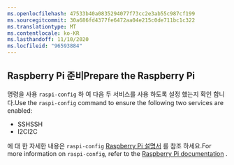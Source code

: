 ```yaml
---
ms.openlocfilehash: 47533b40a0835294077f73cc2e3ab55c987cf199
ms.sourcegitcommit: 30a686fd4377fe6472aa04e215c0de711bc1c322
ms.translationtype: MT
ms.contentlocale: ko-KR
ms.lasthandoff: 11/10/2020
ms.locfileid: "96593884"
---
```

## <a name="prepare-the-raspberry-pi"></a><span data-ttu-id="c1245-101">Raspberry Pi 준비</span><span class="sxs-lookup"><span data-stu-id="c1245-101">Prepare the Raspberry Pi</span></span>

<span data-ttu-id="c1245-102">명령을 사용 `raspi-config` 하 여 다음 두 서비스를 사용 하도록 설정 했는지 확인 합니다.</span><span class="sxs-lookup"><span data-stu-id="c1245-102">Use the `raspi-config` command to ensure the following two services are enabled:</span></span>

- <span data-ttu-id="c1245-103">SSH</span><span class="sxs-lookup"><span data-stu-id="c1245-103">SSH</span></span>
- <span data-ttu-id="c1245-104">I2C</span><span class="sxs-lookup"><span data-stu-id="c1245-104">I2C</span></span>

<span data-ttu-id="c1245-105">에 대 한 자세한 내용은 `raspi-config` [Raspberry Pi 설명서](https://www.raspberrypi.org/documentation/configuration/raspi-config.md) 를 참조 <span class="docon docon-navigate-external x-hidden-focus"></span> 하세요.</span><span class="sxs-lookup"><span data-stu-id="c1245-105">For more information on `raspi-config`, refer to the [Raspberry Pi documentation](https://www.raspberrypi.org/documentation/configuration/raspi-config.md) <span class="docon docon-navigate-external x-hidden-focus"></span>.</span></span>
